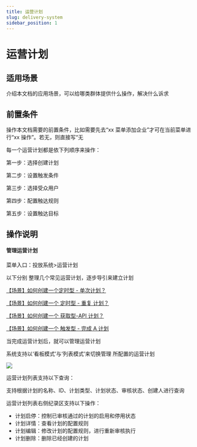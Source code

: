 ```yaml
---
title: 运营计划
slug: delivery-system
sidebar_position: 1
---
```



# 运营计划

## 适用场景

介绍本文档的应用场景，可以给哪类群体提供什么操作，解决什么诉求

## 前置条件

操作本文档需要的前置条件，比如需要先去“xx 菜单添加企业”才可在当前菜单进行“xx 操作”。若无，则直接写“无

每一个运营计划都是依下列顺序来操作：

第一步：选择创建计划

第二步：设置触发条件

第三步：选择受众用户

第四步：配置触达规则

第五步：设置触达目标

## 操作说明

#### 管理运营计划

菜单入口：投放系统&gt;运营计划

以下分别 整理几个常见运营计划，逐步导引来建立计划

[【场景】如何创建一个定时型 - 单次计划？](/Gicdw3YEtiDhLYkyLC6cLx79njb) 

[【场景】如何创建一个 定时型 - 重复 计划？](/P0E9wXWm4iGRLEkDSX1chq9Jnuh) 

[【场景】如何创建一个 获取型-API 计划？](/EPH5wRfGhidNKDkJQi6cYwE3nvS) 

[【场景】如何创建一个 触发型 - 完成 A 计划](/ZYDewLFtuidmgjkzwEBcJvcln5d) 

当完成运营计划后，就可以管理运营计划

系统支持以‘看板模式’与‘列表模式’来切换管理 所配置的运营计划

<img src="/assets/IpQJbWtfcoED4Lx3Z78cfEuJnAK.png" src-width="3074" src-height="1584" align="center"/>

运营计划列表支持以下查询：

支持根据计划的名称、ID、计划类型、计划状态、审核状态、创建人进行查询

运营计划列表右侧纪录区支持以下操作：

- 计划启停：控制已审核通过的计划的启用和停用状态
- 计划详情：查看计划的配置规则
- 计划编辑：修改计划的配置规则，进行重新审核执行
- 计划删除：删除已经创建的计划

